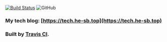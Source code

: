 [![Build Status](https://travis-ci.org/he-sb/tech.svg?branch=master)](https://travis-ci.org/he-sb/tech)
![GitHub](https://img.shields.io/github/license/he-sb/tech)

### My tech blog: [https://tech.he-sb.top](https://tech.he-sb.top)

### Built by [Travis CI](https://travis-ci.org).